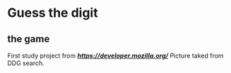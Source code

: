 # Guess the digit
## the game

First study project from ***https://developer.mozilla.org/***
Picture taked from DDG search.